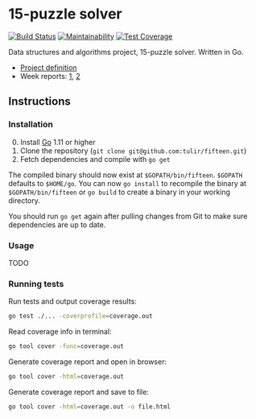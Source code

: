 # 15-puzzle solver
[![Build Status](https://travis-ci.org/tulir/fifteen.svg?branch=master)](https://travis-ci.org/tulir/fifteen)
[![Maintainability](https://api.codeclimate.com/v1/badges/d8575cfd2ecbeaebc4c3/maintainability)](https://codeclimate.com/github/tulir/fifteen/maintainability)
[![Test Coverage](https://api.codeclimate.com/v1/badges/d8575cfd2ecbeaebc4c3/test_coverage)](https://codeclimate.com/github/tulir/fifteen/test_coverage)

Data structures and algorithms project, 15-puzzle solver. Written in Go.

* [Project definition](docs/PROJECT_DEFINITION.md)
* Week reports: [1](docs/WEEK_1.md), [2](docs/WEEK_2.md)

## Instructions
### Installation
0. Install [Go](https://golang.org/) 1.11 or higher
1. Clone the repository (`git clone git@github.com:tulir/fifteen.git`)
2. Fetch dependencies and compile with `go get`

The compiled binary should now exist at `$GOPATH/bin/fifteen`. `$GOPATH`
defaults to `$HOME/go`. You can now `go install` to recompile the binary at
`$GOPATH/bin/fifteen` or `go build` to create a binary in your working
directory.

You should run `go get` again after pulling changes from Git to make sure
dependencies are up to date.

### Usage
TODO 

### Running tests
Run tests and output coverage results:
```bash
go test ./... -coverprofile=coverage.out
```

Read coverage info in terminal:
```bash
go tool cover -func=coverage.out
```

Generate coverage report and open in browser:
```bash
go tool cover -html=coverage.out
```

Generate coverage report and save to file:
```bash
go tool cover -html=coverage.out -o file.html
```
